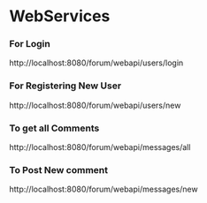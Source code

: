 # WebServices

### For Login 
http://localhost:8080/forum/webapi/users/login

### For Registering New User
http://localhost:8080/forum/webapi/users/new

### To get all Comments
http://localhost:8080/forum/webapi/messages/all

### To Post New comment
http://localhost:8080/forum/webapi/messages/new
